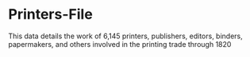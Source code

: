 # Printers-File
This data details the work of 6,145 printers, publishers, editors, binders, papermakers, and others involved in the printing trade through 1820
